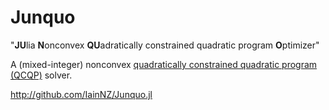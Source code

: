 Junquo
======

"<b>JU</b>lia <b>N</b>onconvex <b>QU</b>adratically constrained quadratic program <b>O</b>ptimizer"

A (mixed-integer) nonconvex [quadratically constrained quadratic program (QCQP)](http://en.wikipedia.org/wiki/Quadratically_constrained_quadratic_program) solver. 

http://github.com/IainNZ/Junquo.jl
